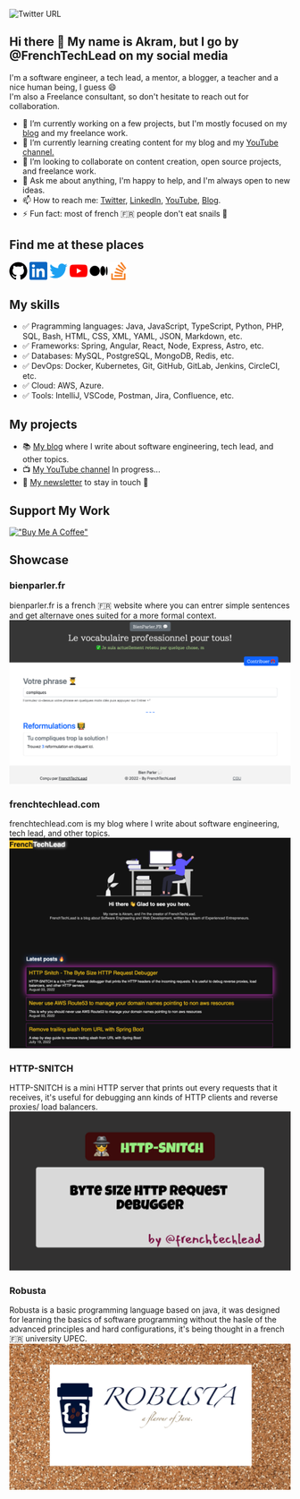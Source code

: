 ![Twitter URL](https://img.shields.io/badge/Twitter-1DA1F2?style=for-the-badge&logo=twitter&logoColor=white&url=https%3A%2F%2Ftwitter.com%2FFrenchTechLead)
## Hi there 👋 My name is Akram, but I go by @FrenchTechLead on my social media  
I'm a software engineer, a tech lead, a mentor, a blogger, a teacher and a nice human being, I guess 😄  
I'm also a Freelance consultant, so don't hesitate to reach out for collaboration.


- 🔭 I’m currently working on a few projects, but I'm mostly focused on my [blog](https://frenchtechlead.com) and my freelance work.
- 🌱 I’m currently learning creating content for my blog and my [YouTube channel.](https://www.youtube.com/channel/UCBTwp0DPgh6OICURH4OyAEQ)
- 👯 I’m looking to collaborate on content creation, open source projects, and freelance work.
- 💬 Ask me about anything, I'm happy to help, and I'm always open to new ideas.
- 📫 How to reach me: [Twitter](https://twitter.com/FrenchTechLead), [LinkedIn](https://www.linkedin.com/in/techlead-java-angular/), [YouTube](https://www.youtube.com/channel/UCBTwp0DPgh6OICURH4OyAEQ), [Blog](https://frenchtechlead.com).
- ⚡ Fun fact: most of french 🇫🇷 people don't eat snails 🐌

<h2>Find me at these places</h2>
  <a
    href="https://github.com/FrenchTechLead"
    target="_blank"
    rel="noreferrer"
    ><img
      src="img/icons/github.svg"
      width="32"
      height="32"
  /></a>
  <a
    href="https://www.linkedin.com/in/techlead-java-angular/"
    target="_blank"
    rel="noreferrer"
    ><img
      src="img/icons/linkedin.svg"
      width="32"
      height="32"
  /></a>
  <a
    href="https://www.github.com/frenchtechlead"
    target="_blank" 
    rel="noreferrer"
    ><img
      src="img/icons/twitter.svg"
      width="32"
      height="32"
  /></a>
  <a
    href="https://www.youtube.com/channel/UCBTwp0DPgh6OICURH4OyAEQ"
    target="_blank"
    rel="noreferrer"
  ><img
    src="img/icons/youtube.svg"
    width="32"
    height="32"
/></a>
  <a
    href="https://french-tech-lead.medium.com/"
    target="_blank"
    rel="noreferrer"
    ><img
      src="img/icons/medium.svg"
      width="32"
      height="32"
  /></a>
  <a
    href="https://stackoverflow.com/users/6237359/meshredded"
    target="_blank"
    rel="noreferrer"
    ><img
      src="img/icons/stackoverflow.svg"
      width="32"
      height="32"
  /></a>

## My skills
- ✅  Pragramming languages: Java, JavaScript, TypeScript, Python, PHP, SQL, Bash, HTML, CSS, XML, YAML, JSON, Markdown, etc.
- ✅  Frameworks: Spring, Angular, React, Node, Express, Astro, etc.
- ✅  Databases: MySQL, PostgreSQL, MongoDB, Redis, etc.
- ✅  DevOps: Docker, Kubernetes, Git, GitHub, GitLab, Jenkins, CircleCI, etc.
- ✅  Cloud: AWS, Azure.
- ✅  Tools: IntelliJ, VSCode, Postman, Jira, Confluence, etc.

## My projects
- 📚 [My blog](https://frenchtechlead.com) where I write about software engineering, tech lead, and other topics.
- 📺 [My YouTube channel](https://www.youtube.com/channel/UCBTwp0DPgh6OICURH4OyAEQ) In progress...
- 📝 [My newsletter](https://frenchtechlead.us10.list-manage.com/subscribe/post?u=18ec3b3f8638062e5a576682b&id=120ed2a396) to stay in touch 💙



## Support My Work
[!["Buy Me A Coffee"](https://www.buymeacoffee.com/assets/img/custom_images/orange_img.png)](https://www.buymeacoffee.com/frenchtechlead)



## Showcase
### bienparler.fr
bienparler.fr is a french 🇫🇷 website where you can entrer simple sentences and get alternave ones suited for a more formal context.
[!["bienparler.fr"](img/screenshots/0.png)](https://bienparler.fr)

### frenchtechlead.com
frenchtechlead.com is my blog where I write about software engineering, tech lead, and other topics.
[!["frenchtechlead.com"](img/screenshots/1.png)](https://frenchtechlead.com)
 
### HTTP-SNITCH
HTTP-SNITCH is a mini HTTP server that prints out every requests that it receives, it's useful for debugging ann kinds of HTTP clients and reverse proxies/ load balancers.
[!["HTTP-SNITCH"](img/screenshots/2.png)](https://github.com/FrenchTechLead/http-snitch)

### Robusta
Robusta is a basic programming language based on java, it was designed for learning the basics of software programming without the hasle of the advanced principles and hard configurations, it's being thought in a french 🇫🇷 university UPEC.
[!["Robusta"](img/screenshots/3.png)](https://github.com/FrenchTechLead/robusta)